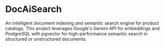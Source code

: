 # DocAiSearch
 An intelligent document indexing and semantic search engine for product catalogs. This project leverages Google's Gemini API for embeddings and PostgreSQL with pgvector for high-performance semantic search in structured or unstructured documents.
